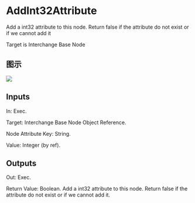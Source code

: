 # AddInt32Attribute

Add a int32 attribute to this node. Return false if the attribute do not exist or if we cannot add it

Target is Interchange Base Node

## 图示

![]($-20221218-19360251.png)

## Inputs

In: Exec.

Target: Interchange Base Node Object Reference.

Node Attribute Key: String.

Value: Integer (by ref).  

## Outputs

Out: Exec.

Return Value: Boolean. Add a int32 attribute to this node. Return false if the attribute do not exist or if we cannot add it.


